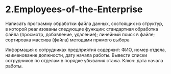 # 2.Employees-of-the-Enterprise

Написать программу обработки файла данных, состоящих из структур, в
которой реализованы следующие функции: стандартная обработка файла (просмотр, добавление, удаление); линейный поиск в файле; сортировка массива
(файла) методами прямого выбора

Информация о сотрудниках предприятия содержит: ФИО, номер отдела, наименование должности, дату начала работы. Вывести списки сотрудников по отделам в порядке убывания стажа. Ключ: дата начала работы.